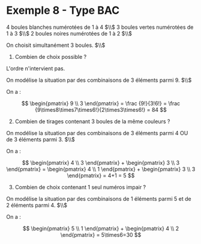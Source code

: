 # Exemple 8 - Type BAC

4 boules blanches numérotées de 1 à 4 $\\$
3 boules vertes numérotées de 1 à 3 $\\$
2 boules noires numérotées de 1 à 2 $\\$


On choisit simultanément 3 boules. $\\$




1. Combien de choix possible ?

<section class="hidden">

L'ordre n'intervient pas.


On modélise la situation par des combinaisons de 3 éléments parmi 9. $\\$

On a :

$$
    \begin{pmatrix}
    9 \\
    3 
    \end{pmatrix} = \frac {9!}{3!6!} = \frac {9\times8\times7\times6!}{2\times3\times6!} = 84
$$

</section>

2. Combien de tirages contenant 3 boules de la même couleurs ?


<section class="hidden">


On modélise la situation par des combinaisons de 3 éléments parmi 4 OU de 3 éléments parmi 3. $\\$

On a :

$$
    \begin{pmatrix}
    4 \\
    3 
    \end{pmatrix} +
    \begin{pmatrix}
    3 \\
    3 
    \end{pmatrix} = \begin{pmatrix}
                    4 \\
                    1 
                    \end{pmatrix} +
                    \begin{pmatrix}
                    3 \\
                    3 
                    \end{pmatrix} = 4+1 = 5
$$

</section>


3. Combien de choix contenant 1 seul numéros impair ?


<section class="hidden">


On modélise la situation par des combinaisons de 1 éléments parmi 5 et de 2 éléments parmi 4. $\\$

On a :

$$
    \begin{pmatrix}
    5 \\
    1 
    \end{pmatrix} +
    \begin{pmatrix}
    4 \\
    2 
    \end{pmatrix} = 5\times6=30
$$

</section>